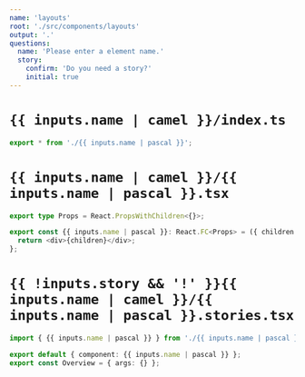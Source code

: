 ```yaml
---
name: 'layouts'
root: './src/components/layouts'
output: '.'
questions:
  name: 'Please enter a element name.'
  story:
    confirm: 'Do you need a story?'
    initial: true
---
```


# `{{ inputs.name | camel }}/index.ts`

```typescript
export * from './{{ inputs.name | pascal }}';
```

# `{{ inputs.name | camel }}/{{ inputs.name | pascal }}.tsx`

```typescript
export type Props = React.PropsWithChildren<{}>;

export const {{ inputs.name | pascal }}: React.FC<Props> = ({ children }) => {
  return <div>{children}</div>;
};
```

# `{{ !inputs.story && '!' }}{{ inputs.name | camel }}/{{ inputs.name | pascal }}.stories.tsx`

```typescript
import { {{ inputs.name | pascal }} } from './{{ inputs.name | pascal }}';

export default { component: {{ inputs.name | pascal }} };
export const Overview = { args: {} };
```